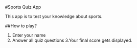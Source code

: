 #Sports Quiz App

This app is to test your knowledge about sports.
 
 ##How to play?
 
 1. Enter your name
 2. Answer all quiz questions
 3.Your final score gets displayed.
